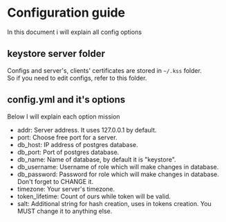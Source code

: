 # Configuration guide
In this document i will explain all config options

## keystore server folder
Configs and server's, clients' certificates are stored in `~/.kss` folder.<br/>
So if you need to edit configs, refer to this folder.

## config.yml and it's options
Below I will explain each option mission
- addr: Server address. It uses 127.0.0.1 by default.
- port: Choose free port for a server.
- db_host: IP address of postgres database.
- db_port: Port of postgres database.
- db_name: Name of database, by default it is "keystore".
- db_username: Username of role which will make changes in database.
- db_password: Password for role which will make changes in database. Don't forget to CHANGE it.
- timezone: Your server's timezone.
- token_lifetime: Count of ours while token will be valid.
- salt: Additional string for hash creation, uses in tokens creation. You MUST change it to anything else.
  <br/>
